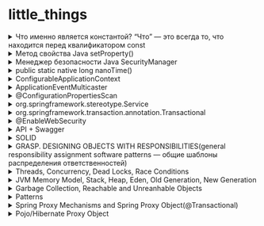 # little_things

<details>
  <summary> Что именно является константой? “Что” — это всегда то, что находится перед квалификатором const </summary>

## int const*(лучше) и const int * это указатель на константный инт

Это означает, что объявляемая переменная является указателем, указывающим на постоянное целое число. По сути, это означает, что указатель указывает на значение, которое не следует изменять. Квалификатор ```const``` не влияет на указатель в этом сценарии, поэтому указатель может указывать на какой-либо другой адрес.
```c
int main()
{
    const int q = 5;
    printf("First const int q is %d\n", q);
    printf("Address of q: %p\n", &q);
    printf("------------------------");
    printf("\n");
    int const* p = &q;
    printf("Second const* p itself is nothing %ls\n", p);
    printf("\n");
    printf("Second const* p after turn to 5(printed as *p): %d\n", *p);
    printf("Address of p: %p\n", &p);
    printf("------------------------");
    printf("\n");
    //Compilation error  
    //*p = 7;
  
    const int q2 = 7;
    printf("Third const int q2 is %d\n", q2);
    printf("Address of q2: %p\n", &q2);
    //Valid
    p = &q2; 
    printf("Third const* p after turn to 7(printed as *p): %d\n", *p);
    printf("Third const* p itself is nothing %ls\n", p);
    printf("\n");
    printf("Address of p: %p\n", &p);
      
    return 0;
}
```
![Screenshot from 2022-05-06 11-58-41](https://user-images.githubusercontent.com/84707645/167103544-74c852e3-00dd-4a8c-8625-37350317c481.png)

## int *const это константный указатель на int
```c
int main()
{
    int a = 5, b = 10, c = 15;

	const int* foo;
	// pointer to constant int.
	foo = &a;
	// assignment to where foo points to.

	/* dummy statement*/
	*foo = 6;
	// the value of a can´t get changed through the pointer.

	foo = &b;
	// the pointer foo can be changed.



	int *const bar = &c;
	// constant pointer to int 
	// note, you actually need to set the pointer 
	// here because you can't change it later ;)

	*bar = 16;            // the value of c can be changed through the pointer.    

	/* dummy statement*/
	bar = &a;             // not possible because bar is a constant pointer.  
}
```


## const int* const и int const* const — константный указатель на константное целое число
Это означает, что объявляемая переменная является константным указателем, указывающим на 		постоянное целое число. По сути, это означает, что постоянный указатель указывает на постоянное 	значение. Следовательно, ни указатель не должен указывать на новый адрес, ни значение, на которое 	указывает указатель, не должно изменяться.
Первое ключевое слово const может находиться в любой части типа данных, поэтому const int* const 	эквивалентно int const* const.
</details>



<details>
  <summary> Метод свойства Java setProperty() </summary>
	
	
Метод setProperty() используется для установки заданного элемента значения (val_ele), связанного с заданным ключевым элементом (key_ele), когда ни один элемент значения не связан ранее, в противном случае он заменяет старое значение заданным значением для данного ключа этого свойства.

```public Object setProperty(String key, String value)```

Строка key_ele — представляет ключевой элемент, для которого должно быть установлено значение.
	
Строка val_ele — представляет элемент значения для данного ключа.

Тип возвращаемого значения метода — Object , он возвращает старое значение, связанное с данным ключом, если он существует, в противном случае он возвращает null.

```java
import java.io.*;
import java.util.*;

public class SetPropertyOfProperties {
	public static void main(String arg[]) throws Exeption {
	Properties prop = new Properties();
	prop.put("10", "C");
	prop.put("20", "C++");
	prop.put("30", "JAVA");
	prop.put("40", "PHP");
	prop.put("50", "SDFC");
	
	Object ob = prop.setProperty("20", "OOPS")
	
	System.out.println("prop.setProperty(20, OOPS): " + ob);
	
	prop.list(System.out);
	}
}
```

```
prop.setProperty(20, OOPS): C++
--listing properties--
50=SFDC
40=PHP
30=JAVA
20=OOPS
10=C
```
	
</details>

<details>
  <summary> Менеджер безопасности Java SecurityManager </summary>
  
SecurityManager — это механизм управления безопасностью, предоставляемый java, который можно использовать для контроля разрешений на некоторые операции каждого из наших классов.

При запуске неизвестной Java-программы в программе может быть вредоносный код (удаление системных файлов, перезагрузка системы и т. д.) Для того чтобы запуск вредоносного кода не повлиял на систему, необходимо контролировать разрешения запущенного кода. В это время необходимо включить Java Security Manager.

Например, если в сервлете tomcat есть такой код, как System.exit(), то будет отправлен запрос, который приведет к выключению нашей виртуальной машины, и tomcat тоже будет закрыт. мы можем установить разрешения. , потому что в методе System.exit() он будет проверять, есть ли у вызываемого класса разрешение, и если разрешения нет, ему будет отказано.
	
</details>


<details>
  <summary> public static native long nanoTime() </summary>
	
  Возвращает текущее значение источника времени с высоким разрешением работающей виртуальной машины Java в наносекундах.
	
  ```
  For example, to measure how long some code takes to execute:
 	long startTime = System.nanoTime();  
	// ... the code being measured ...  
	long elapsedNanos = System.nanoTime() - startTime;
  ```
	
System.nanoTime() основан на тактовом цикле ядра процессора, и время его запуска неизвестно, в интернете есть статья о том, что оно рассчитывается от времени запуска ядра процессора, есть скрытые опасности в использовании System.nanoTime() для измерения времени. Например, при работе на многоядерном процессоре разные вызовы могут получать время разных ядер и время запуска различных ядер многоядерного процессора Вероятно, не совсем согласованно, что может привести к ошибкам синхронизации.
	
</details>

<details>
  <summary> ConfigurableApplicationContext </summary>
	
ApplicationContext определяет базовые спецификации расширенных контейнеров, это главный интерфейс спринга, описывающий контейнер внедрения зависимостей. Фактически, он не наследует напрямую базовый контейнер BeanFactory. Видно, что прямой родительский интерфейс ApplicationContext значительно расширяет BeanFactory, в том числе:

Регистрация и публикация событий
Парсинг сообщений
Парсинг ресурсов
Hierarchical Bean Factory
Listener
Благодаря вышеприведенному расширению мы можем в основном узнать характеристики расширенного контейнера IOC(Инверсия управления (англ. Inversion of Control, IoC)), что также является ключевой частью изучения всего контейнера ApplicationContext.
	

![image](https://user-images.githubusercontent.com/84707645/190183639-132fd544-b34f-4dba-9390-94c16d164f68.png)
	
1. [ApplicationContext](https://blog.csdn.net/ligel136738/article/details/113533132?ops_request_misc=%257B%2522request%255Fid%2522%253A%2522166316207716782388017187%2522%252C%2522scm%2522%253A%252220140713.130102334..%2522%257D&request_id=166316207716782388017187&biz_id=0&utm_medium=distribute.pc_search_result.none-task-blog-2~all~top_click~default-1-113533132-null-null.142^v47^pc_rank_34_default_2,201^v3^control_1&utm_term=ConfigurableApplicationContext&spm=1018.2226.3001.4187)
- Inherited from ListableBeanFactory interface: factory methods for accessing application components
	
- Inherited from the ResourceLoader interface: load file resources in a generic way
	
- Inherited from the ApplicationEventPublisher interface: registering and publishing events
	
- Inherited from the MessageSource interface: process messages, support internationalization

Определенный из контекста родительского приложения всегда будет иметь приоритет в дочернем контексте.

2. ConfigurableApplicationContext

ConfigurableApplicationContext является подклассом ApplicationContext, и основная задача этого интерфейса — настроить функцию контекста приложения.

[Дополнительно](https://blog.csdn.net/ligel136738/article/details/113448427)

</details>

<details>
  <summary> ApplicationEventMulticaster </summary>
ApplicationEventMulticaster — это интерфейс трансляции событий в spring, который отвечает за трансляцию и публикацию событий.

Если внутри контейнера есть bean-компонент с именем applicationEventMulticaster, это устанавливает этот bean-компонент в качестве распространителя событий в контексте.
	
Если в контейнере нет компонента, он будет по умолчанию SimpleApplicationEventMulticaster.

</details> 


<details>
  <summary> @ConfigurationPropertiesScan </summary>
В проектах SpringBoot нам часто нужно привязать некоторые элементы конфигурации с определенными префиксами к классу конфигурации. В настоящее время мы можем использовать @EnableConfigurationPropertiesаннотацию @ConfigurationPropertiesдля достижения. Аннотации также добавлены в SpringBoot 2.2.0 @ConfigurationPropertiesScan, чтобы помочь нам упростить регистрацию класса конфигурации как Bean. Далее в основном объясняется использование и реализация исходного кода этих трех аннотаций.
	
Существуют следующие элементы конфигурации, которые мы используем @ConfigurationProperties и @EnableConfigurationProperties чтобы привязать их к классам конфигурации, и эти классы конфигурации будут фактически зарегистрированы как bean-компоненты.

</details> 

<details>
  <summary> org.springframework.stereotype.Service </summary>
org.springframework.stereotype.Service — это аннотация Spring, используемая для обозначения компонентов бизнес-уровня (службы).
Отмеченный компонент должен иметь такую конфигурацию в конфигурационном файле 
```java
	< context : component-scan base-package = " имя пакета" > < /context:component-scan > 
```

Также может указывать на то, что класс является «Фасадом бизнес-службы» (в смысле шаблонов Core J2EE) или чем-то подобным. Эта аннотация является стереотипом общего назначения, и отдельные группы могут сузить свою семантику и использовать ее по мере необходимости.
</details>

		
<details>
  <summary> org.springframework.transaction.annotation.Transactional </summary>
Transactional — это аннотация транзакции, определенная в Spring, которая добавляется к методу или классу для запуска транзакции. Он в основном получает информацию об аннотациях bean-компонентов посредством отражения и использует АОП для инкапсуляции и реализации программных транзакций.
	
В некоторых бизнес-сценариях, если в запросе необходимо записать данные из нескольких таблиц или выполнить несколько SQL-запросов одновременно, чтобы обеспечить атомарность операции (одновременное успешное или неудачное выполнение) и избежать несогласованности данных, мы используем транзакции. обычно используются; в среде Spring мы часто используем аннотацию @Transactional для управления транзакциями.
	
[Транзакция](https://blog.csdn.net/minghao0508/article/details/124374637?ops_request_misc=%257B%2522request%255Fid%2522%253A%2522166317290016800182714431%2522%252C%2522scm%2522%253A%252220140713.130102334..%2522%257D&request_id=166317290016800182714431&biz_id=0&utm_medium=distribute.pc_search_result.none-task-blog-2~all~sobaiduend~default-2-124374637-null-null.142^v47^pc_rank_34_default_2,201^v3^control_1&utm_term=%40interface%20Transactional&spm=1018.2226.3001.4187) относится к логической группе операций, и единицы, составляющие эту группу операций, либо все успешны, либо все неудачны, ниже вводятся основные понятия, связанные с транзакциями.
	
ACID относится к четырем характеристикам, которыми должна обладать система управления базами данных ( СУБД ), чтобы гарантировать правильность и надежность транзакции в процессе записи или обновления данных : ACID (от англ. atomicity, consistency, isolation, durability) — набор требований к транзакционной системе, обеспечивающий наиболее надёжную и предсказуемую её работу — атомарность[⇨], согласованность[⇨], изоляция[⇨], устойчивость[⇨]; сформулированы в конце 1970-х годов Джимом Греем.

Spring предоставляет богатую функциональную поддержку для управления транзакциями. Управление транзакциями Spring делится на два способа: программный и декларативный:

1) Программная транзакция : позволяет пользователям точно определить границу транзакции в коде и реализовать ее самостоятельно, когда это необходимо бизнес-логике, через программный код с меньшей степенью детализации;

Для программного управления транзакциями используйте TransactionTemplate или непосредственно базовый PlatformTransactionManager; для программного управления транзакциями Spring рекомендует использовать TransactionTemplate;

2) Декларативная транзакция : основана на Spring AOP(Аспе́ктно-ориенти́рованное программи́рование), реализуется с помощью аннотаций или конфигурации XML, помогает пользователям отделить операции от правил транзакций;

Суть его заключается в том, чтобы перехватить метод до и после, а затем создать или присоединиться к транзакции до запуска целевого метода, и зафиксировать или откатить транзакцию в соответствии с выполнением после выполнения целевого метода; также есть два распространенных способа декларативного управление транзакциями, один из них - Сделать соответствующие объявления правил транзакций в файле конфигурации XML, а другой основан на аннотации @Transactional.Очевидно, что метод на основе аннотаций проще в использовании.

Очевидно, что декларативные транзакции лучше, чем программные транзакции, которые являются ненавязчивым методом разработки, поддерживаемым Spring ; декларативное управление транзакциями защищает бизнес-код от загрязнения, а метод нуждается в поддержке транзакций, просто добавьте аннотации;

По сравнению с программными транзакциями декларативные транзакции также имеют недостатки, поскольку на основе Spring AOP (динамический прокси) самые мелкие декларативные транзакции могут действовать только на уровне метода и не могут действовать на уровне блока кода, как программные транзакции. конечно, блоки кода, которые нуждаются в управлении транзакциями, также могут быть разделены на методы, кроме того, вызовы между аналогичными методами не будут перехватываться АОП, что приводит к недопустимым аннотациям транзакций.
	
Атрибуты транзакций можно понимать как некоторые базовые конфигурации транзакций, описывающие, как политики транзакций применяются к методам; атрибуты транзакций включают несколько аспектов: поведение распространения, правила изоляции, правила отката, тайм-аут транзакции, только для чтения или нет;

```
TransactionDefinition.PROPAGATION_REQUIRED(если есть текущая транзация, присоединить к транзакции, если текущей транзакции нет, то создайте новую транзакцию. Это значение по умолчанию)
	
TransactionDefinition.PROPAGATION_REQUIRES_NEW(создайте новую транзакцию и, если текущая транзакция существует, приостановите транзакцию)
	
TransactionDefinition.PROPAGATION_SUPPORTS(если в данный момент существует транзакция, присоединить к транзакии, если нет, то продолжать работать без транзакции)
	
TransactionDefinition.PROPAGATION_NOT_SUPPORTED(выполняется без транзакций. Если есть текущая транзакция, текущая транзакция приостанавливается)
	
TransactionDefinition.PROPAGATION_NEVER(выполняется нетранзакционным способом, если в данный момент существует транзакция, генерируется исключение)
	
TransactionDefinition.PROPAGATION_MANDATORY(если есть текущая транзакция, присоединитесь к транзакции, если текущей транзакции нет, генерируется исключение)
	
TransactionDefinition.PROPAGATION_NESTED(если транзакция существует в данный момент, создайте транзакцию для выполенения как вложенную транзакцию текущей транзакции, если в данный момент транзакции нет, то значение эквивалентно TransactionDefinition.PROPAGATION_REQUIRED)
```

</details> 

		
<details>
  <summary> @EnableWebSecurity </summary>
Во-первых, аннотация EnableWebSecurity является составной аннотацией, в которой используется аннотация @EnableGlobalAuthent

Во-первых, класс конфигурации WebSecurityConfiguration активируется в 1. В этом классе конфигурации вводится очень важный bean-компонент SpringSecurityFilterChain, который является основным фильтром Spring Secuity, который является записью аутентификации для запроса.
	
В этой аннотации активирован класс конфигурации AuthenticationConfiguration. Этот класс используется для настройки основных классов, связанных с аутентификацией. Основная функция этого класса — внедрить AuthenticationManagerBuilder в контейнер Spring. AuthenticationManagerBuilder фактически использует режим построителя, который может создавать AuthenticationManager Как упоминалось ранее, этот класс является точкой входа для аутентификации личности.

Итак, на данный момент аннотация EnableWebSecurity выполняет две функции: 1. Загрузить класс конфигурации WebSecurityConfiguration и настроить стратегию аутентификации безопасности. 2: Загружается AuthenticationConfiguration и настраивается информация аутентификации.
</details>

<details>
  <summary> API + Swagger </summary>
	
Open API - это спецификация, но только для версии 3.0 и выше. Swagger - всё остальное(но иногда и спецификация). [Лекция](https://www.youtube.com/watch?v=lYjm2w8-ERI)
	
![image](https://user-images.githubusercontent.com/84707645/190857090-9ac60e62-069a-440b-a9dd-681cae6cb4c2.png)

![image](https://user-images.githubusercontent.com/84707645/190857444-1e080c6a-f192-4319-8740-ec404474b624.png)
	
![image](https://user-images.githubusercontent.com/84707645/190857324-e567a169-8893-4dae-a8fd-4851be96c07d.png)

![image](https://user-images.githubusercontent.com/84707645/190857413-fcce81f9-0539-40bb-80bd-01c74289dbdc.png)


</details>


<details>
  <summary> SOLID </summary>
	
<img width="710" alt="Screen Shot 2022-09-26 at 3 59 26 PM" src="https://user-images.githubusercontent.com/84707645/192282807-a563837b-a264-4c35-80b0-581bf19dce62.png">

Последняя трактовка принципов SOLID by Robert C. Martin от 2022-07-06
	
### The Single Responsibility Principle (SRP) - принцип единой ответственности утверждает, что класс или модуль
должен иметь одну — и только одну — причину для изменения. Попытки идентификации ответственностей (причин для изменения) часто помогают выявить и создать более качественные абстракции для нашего кода. Каждый класс инкапсулирует одну ответственность, имеет одну причину для изменения и взаимодействует с другими классами для реализации желаемого поведения системы. Если класс берет на себя несколько обязанностей, то
у него появляется несколько причин для изменения. 
	
У класса Rectangle есть два метода. Один рисует прямоугольник на экране, другой вычисляет площадь прямоугольника(trouble trouble)

<img width="710" alt="Screen Shot 2022-09-26 at 4 11 19 PM" src="https://user-images.githubusercontent.com/84707645/192285277-362b7abd-d7d7-4331-b24e-866949e27890.png">

Более правильный подход к дизайну состоит в том, чтобы распределить обязанности по двум разным классам, как показано на рисунке ниже. Теперь вычислительная часть Rectangle помещена в класс GeometricRectangle и изменения в алгоритме рисования прямоугольников не могут повлиять на приложение ComputationalGeometryApplication
	
<img width="710" alt="Screen Shot 2022-09-26 at 4 12 57 PM" src="https://user-images.githubusercontent.com/84707645/192285822-a65d0ebd-a58c-49e0-ac91-9b0d9f2b6d29.png">
	
Например, есть интерфейс Modem. У него две обязанности: управление соединением (методы Dial и Hangup) и передача данных (методы Send и Recv).
	
```
public interface Modem. 
{
 	public void Dial(string pno);
 	public void Hangup();
 	public void Send(char c);
 	public char Recv();
}
```

Следует ли разделить эти обязанности? Все зависит от того, как именно изменяется приложение. Если модификация подразумевает изменение сигнатуры методов управления соединением, то дизайн начинает быть жестким, так как классы, вызывающие Send и Recv, придется повторно компилировать и развертывать чаще, чем хотелось бы -> значит обязанности лучше разделить. 
	
Если приложение не модифицируют таким образом, что эти обязанности изменяются порознь, то и разделять их нет необходимости. Более того, разделение в этом случае будет излишне сложным. Ось изменения становится таковой, только если изменение имеет место. Неразумно применять SRP – как и любой другой принцип, – если для того нет причин.

🔴Gather together those things that change for the same reasons and at the same times. Separate those things that change for different reasons or at different times.
	
### The Open-Closed Principle (OCP) - принцип открытого-закрытого, отделяйте модули, которые часто меняются, от модулей, которые меняются реже, с помощью уровня абстракции.
	
Если единственное изменение в каком-то месте программы приводит к каскаду изменений в зависимых модулях, то дизайн жёсткий. Принцип OCP рекомендует переработать систему так, чтобы в будущем аналогичные изменения можно было реализовать путем добавления нового кода, а не изменения уже работающего.

На рисунке ниже изображен простой дизайн, нарушающий принцип OCP. Классы Client и Server конкретные. Класс Client использует класс Server. Если мы захотим, чтобы объект Client использовал другой серверный объект, то класс Client придется изменить, указав в нем имя нового серверного класса.

<img width="420" alt="Screen Shot 2022-09-26 at 5 37 22 PM" src="https://user-images.githubusercontent.com/84707645/192304848-f078ea8b-24d0-4f5e-8f5e-7c4b1e6fe102.png">

На рисунке ниже всё согласуется с OCP(Паттерн Стратегия: класс Client является одновременно открытым и закрытым). В данном случае класс ClientInterface абстрактный и содержит только абстрактные методы. Класс Client использует эту абстракцию. Однако объекты класса Client будут пользоваться объектами производного класса Server. Если мы захотим, чтобы объекты Client пользовались другим серверным классом, то сможем создать новый класс, производный от ClientInterface. Сам класс Client при этом не изменится.

<img width="420" alt="Screen Shot 2022-09-26 at 5 37 27 PM" src="https://user-images.githubusercontent.com/84707645/192304984-c410d5f2-2a3f-444c-8300-072cf9c13a19.png">

Ниже показана альтернативная структура на основе паттерна Шаблонный метод (Template Method) (Паттерн Шаблонный метод: базовый класс является одновременно открытым и закрытым). В классе Policy есть набор открытых конкретных методов, реализующих некоторую политику; они аналогичны методам класса Client на рис. 9.2. Как и раньше, эти методы описывают определенные функции в терминах абстрактных интерфейсов. Но теперь эти абстрактные интерфейсы являются частью самого класса Policy.
	
<img width="420" alt="Screen Shot 2022-09-26 at 5 51 07 PM" src="https://user-images.githubusercontent.com/84707645/192309185-4d1c0c4b-aa17-4245-a765-7c736469b5a2.png">

Задача с рисованием кругов и квадратов: 
```
enum ShapeType {circle, square};
struct Shape
{
 	ShapeType itsType;
};
```
Суть в том, что если я захочу туда добавить рисование треугольника, то пришлось бы добавить его в enum, модифицировать весь код. И так для каждого нового вида фигур(плохо плохо)
	
Решение, которое соблюдает OCP:
```
public interface Shape
{
 	void Draw();
}
	
public class Square : Shape
{
 	public void Draw()
 	{
 		// нарисовать квадрат
 	}
}
	
public class Circle : Shape
{
 	public void Draw()
 	{
 		// нарисовать круг
 	}
}
	
public void DrawAllShapes(IList shapes)
{
 	foreach(Shape shape in shapes)
 	shape.Draw();
}
```
Если мы захотим расширить поведение метода DrawAllShapes, чтобы он умел рисовать еще один вид фигур, то достаточно будет
добавить новый класс, производный от Shape(вуаля)

🔴Separate modules that frequently change from modules that change less frequently with a layer of abstraction.

### The Liskov Substitution Principle (LSP) - реализация интерфейса никогда не должна нарушать контракт между этим интерфейсом и его пользователями(Должна быть возможность вместо базового типа подставить любой его подтип). The implementation of an interface must never violate the contract between that interface and its users.
	
```
struct Point {double x, y;}
public enum ShapeType {square, circle};
public class Shape
	
{
     private ShapeType type;
     public Shape(ShapeType t){type = t;}
     public static void DrawShape(Shape s)
     {
         if(s.type == ShapeType.square)
		(s as Square).Draw();
 	 else if(s.type == ShapeType.circle)
 		(s as Circle).Draw();
     }
}
	
public class Circle : Shape
{
     private Point center;
     private double radius;
     public Circle() : base(ShapeType.circle) {}
     public void Draw() {/* рисует круг */}
}
	
public class Square : Shape
{
     private Point topLeft;
     private double side;
     public Square() : base(ShapeType.square) {}
     public void Draw() {/* рисует квадрат */}
}
```
Метод DrawShape	нарушает принцип OCP. Он должен знать обо всех классах, производных от Shape, и при каждом появлении нового производного класса его придется изменять. 
	
Рассмотрим инженера Васю. Он изучал объектно-ориентированные технологии и пришел к выводу, что затраты на полиморфизм слишком велики. Поэтому он определил класс Shape без абстрактных методов. Классы Square и Circle являются производными от Shape, и в них есть методы Draw(), но они не переопределяют одноименный метод в классе Shape. Так как Circle и Square невозможно подставить вместо Shape, то DrawShape должна определять тип переданного ей параметра и вызывать подходящий метод Draw.
Тот факт, что Square и Circle нельзя подставить вместо Shape, – нарушение принципа LSP. И вызвано оно отходом от принципа OCP в методе DrawShape. Таким образом, нарушение LSP – это латентное нарушение OCP.

### The Interface Segregation Principle (ISP) - не полагайтесь на то, что вам не нужно.(Клиенты не должны вынужденно зависеть от методов, которыми не пользуются)

Рассмотрим охранную систему, в которой объекты Door (Дверь) можно запирать и отпирать, а также узнавать, открыта дверь или закрыта. Тип Door закодирован в виде интерфейса, чтобы клиенты могли использовать объекты, согласованные с интерфейсом двери, не зная о деталях конкретной реализации.

```
public interface Door
{
     void Lock();
     void Unlock();
     bool IsDoorOpen();
}
```
	
Теперь предположим, что одна такая реализация, TimedDoor, должна подавать звуковой сигнал, если дверь остается открытой слишком долго. Для этого TimedDoor взаимодействует с объектом Timer.
	
```
public class Timer
{
 	public void Register(int timeout, TimerClient client)
 	{/* код */}
}
	
public interface TimerClient
{
 	void TimeOut();
}
```
	
Если объект желает получать уведомление об истечении тайм-аута, он вызывает метод Register объекта Timer. Этому методу в качестве аргументов передаются величина тайм-аута и ссылка на объект TimerClient, метод TimeOut которого нужно вызвать, когда тайм-аут истечет.
Как организовать взаимодействие класса TimerClient с классом TimedDoor таким образом, чтобы некий код внутри TimedDoor мог получать уведомления о тайм-ауте? Есть несколько вариантов. На рисунке ниже(Класс TimerClient на вершине иерархии) показано наиболее распространенное решение. Мы производим класс Door, а значит, и TimedDoor от TimerClient. Тем самым гарантируется, что TimerClient может зарегистрировать себя в объекте Timer и получить сообщение TimeOut.
	
<img width="557" alt="Screen Shot 2022-09-27 at 5 47 46 PM" src="https://user-images.githubusercontent.com/84707645/192559281-d4a1cbf6-cbeb-45aa-a914-3e28ce80943c.png">

Проблема этого решения в том, что класс Door теперь зависит от TimerClient. Но не всем разновидностям Door необходимо следить за временем. На самом деле первоначальная абстракция Door вообще ничего не знала об отсчете времени. При создании производных от Door классов, не интересующихся временем, нам придется включать вырожденные реализации метода TimeOut, то есть идти на нарушение принципа LSP. К тому же приложения, в которых используются такие производные классы, должны будут импортировать определение класса TimerClient, хотя оно им и не нужно. Это попахивает ненужной сложностью и ненужным повторением.
	
🔴Don't depend on things you don’t need.

### The Dependency Inversion Principle (DIP) - политики более низкого уровня должны зависеть от политик более высокого уровня. 
	
Но в правильно спроектированной объектно-ориентированной программе структура зависимостей «инвертирована» по отношению к той, что возникает в результате применения традиционных процедурных методик. модули верхнего уровня, определяющие стратегию, должны влиять на модули нижнего уровня, а не наоборот. Модули, которые содержат высокоуровневые бизнесправила, должны быть приоритетнее модулей, определяющих детали реализации, и независимы от них. Модули верхнего уровня вообще никак не должны зависеть от модулей более низкого уровня.

Иногда это называют принципом Голливуда: «Не звоните нам, мы сами позвоним». Модули нижнего уровня предоставляют реализацию интерфейсов, объявленных на более высоком уровне и оттуда же вызываемых.
	
<img width="420" alt="Screen Shot 2022-09-27 at 6 32 02 PM" src="https://user-images.githubusercontent.com/84707645/192570122-4a9be409-0d51-4da8-bbd7-6e0133e9a240.png">

Благодаря инверсии владения слой PolicyLayer невосприимчив к любым изменениям слоев MechanismLayer и UtilityLayer. Более того, PolicyLayer можно повторно использовать в любом контексте, где определены модули нижнего уровня, согласованные с интерфейсом PolicyServiceInterface. Таким образом, обратив зависимости, мы создали структуру, одновременно более гибкую, прочную и подвижную.
	
🔴Lower level policies should depend on higher level policies.
	
</details>
		
<details>
  <summary> GRASP. DESIGNING OBJECTS WITH RESPONSIBILITIES(general responsibility assignment software patterns — общие шаблоны распределения ответственностей) </summary>
  
[General Responsibility Assignment Software Patterns](https://gist.github.com/dimabory/56e36474a1bb5573c08f26805a978fb5)

| Принцип | Решение | Решаемая проблема |  Похожий паттерн | 
| ----------- | ----------- | ----------- | ----------- |
| Information Expert(информационный эксперт) | Обязанности назначаются классу, который имеет информацию, необходимую для их выполнения | Каков основной принцип распределения обязанностей между объектами при ООП? | Low Coupling, High Cohesion |
| Creator(Создатель) | Как правило, возлагайте на класс B ответственность за создание объекта A, если применимо одно или, предпочтительно, несколько из следующего: -B содержат или составно объединяют экземпляры A -B записывает экземпляры A -B тесно используют экземпляры A -B имеют инициализирующую информацию для экземпляров A и передают ее при создании. | Кто создает объект А? | Low Coupling, Factory pattern |
| Controller(Контроллер) | Контроллер варианта использования должен использоваться для обработки всех системных событий варианта использования и может использоваться более чем для одного варианта использования. Например, для вариантов использования «Создать пользователя» и «Удалить пользователя» можно использовать один класс с именем UserController вместо двух отдельных контроллеров вариантов использования. | Кто должен нести ответственность за обработку событий системы ввода? | Command, Facade, Layers, Pure Fabrication |
| Low coupling(Низкое сцепление) | Связь — это мера того, насколько сильно один элемент связан с другими элементами, знает о них или полагается на них. Низкая связанность — это оценочный паттерн, который диктует, как распределять обязанности для получения следующих преимуществ: -более низкая зависимость между классами, изменение в одном классе оказывает меньшее влияние на другие классы, более высокий потенциал повторного использования. | Как уменьшить влияние изменений? | ? | 
| High cohesion | Высокая связность — это оценочный паттерн, который пытается удерживать объекты надлежащим образом сфокусированными, управляемыми и понятными. Высокая сплоченность обычно используется для поддержки низкой связанности. Высокая связность означает, что обязанности данного набора элементов тесно связаны между собой и сильно сосредоточены на довольно конкретной теме. Разбиение программ на классы и подсистемы, если оно выполнено правильно, является примером действий, повышающих связность названных классов и подсистем. В качестве альтернативы низкая связность — это ситуация, в которой набор элементов, например подсистема, имеет слишком много несвязанных обязанностей. Подсистемы с низкой связностью между составляющими их элементами часто страдают от того, что их трудно понять, повторно использовать, поддерживать и изменять в целом. | Как сделать объекты сфокусированными, понятными и управляемыми и, как побочный эффект, поддерживать Low Coupling? | ? |
| Polymo­rphism(Полиморфизм) | Когда связанные альтернативы или поведение различаются по типу (классу), назначьте ответственность за поведение — с помощью полиморфных операций — тем типам, для которых поведение различается. (Полиморфизм имеет несколько связанных значений. В данном контексте это означает «назначение одного и того же имени службам в разных объектах».) | Как обрабатывать альтернативы на основе типа? Как создавать подключаемые программные компоненты? | ? |
| Pure fabric­ation(Чистая выдумка) | Чистая фабрикация — это класс, который не представляет концепцию в проблемной области, специально созданный для достижения низкой связанности, высокой связности и полученного потенциала повторного использования (когда решение, представленное шаблоном информационного эксперта, не соответствует). Этот тип класса называется «службой» в доменно-ориентированном дизайне. | ? | Low Coupling, High Cohesion. |
| Indire­ction(Перенаправление) | Назначьте промежуточному объекту ответственность за посредничество между другими компонентами или службами, чтобы они не были связаны напрямую. Посредник создает косвенную связь между другими компонентами. | Где возложить ответственность, чтобы избежать прямой связи между двумя (или более) вещами? Как отделить объекты, чтобы поддерживалась низкая связанность, а потенциал повторного использования оставался выше? | ? |
| Protected variations(Устойчивость к инзменениям) | Выявление точек прогнозируемой вариации или нестабильности; распределите обязанности, чтобы создать вокруг них стабильный интерфейс. | Как проектировать объекты, подсистемы и системы так, чтобы вариации или нестабильность этих элементов не оказывали нежелательного влияния на другие элементы? | ? |



</details>
		
<details>
  <summary> Threads, Concurrency, Dead Locks, Race Conditions </summary>
</details>

<details>
  <summary> JVM Memory Model, Stack, Heap, Eden, Old Generation, New Generation </summary>
</details>
		
<details>
  <summary> Garbage Collection, Reachable and Unreanhable Objects </summary>
</details>
		
<details>
  <summary> Patterns </summary>
</details>
		
<details> 
  <summary> Spring Proxy Mechanisms and Spring Proxy Object(@Transactional) </summary>
</details>
		
<details>
  <summary> Pojo/Hibernate Proxy Object </summary>
</details>
